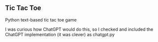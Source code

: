 ## Tic Tac Toe
Python text-based tic tac toe game

I was curious how ChatGPT would do this, so I checked and included the ChatGPT implementation (it was clever) as chatgpt.py

